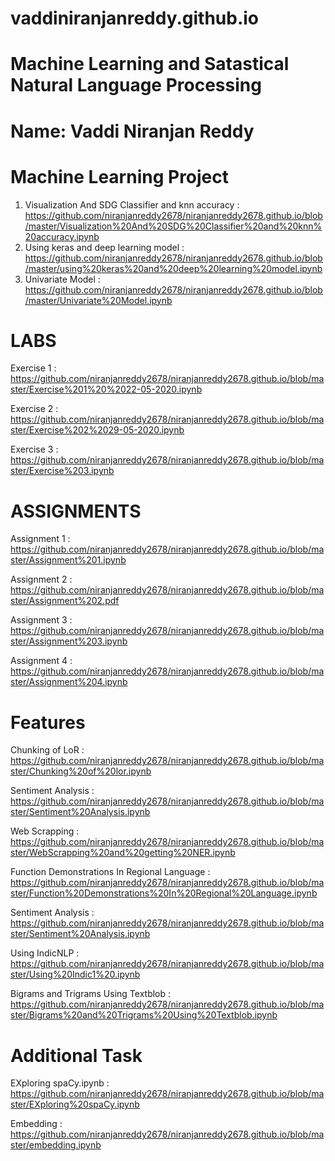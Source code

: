 # vaddiniranjanreddy.github.io
# Machine Learning and Satastical Natural Language Processing
# Name: Vaddi Niranjan Reddy

# Machine Learning Project
1. Visualization And SDG Classifier and knn accuracy : https://github.com/niranjanreddy2678/niranjanreddy2678.github.io/blob/master/Visualization%20And%20SDG%20Classifier%20and%20knn%20accuracy.ipynb
2. Using keras and deep learning model : https://github.com/niranjanreddy2678/niranjanreddy2678.github.io/blob/master/using%20keras%20and%20deep%20learning%20model.ipynb
3. Univariate Model : https://github.com/niranjanreddy2678/niranjanreddy2678.github.io/blob/master/Univariate%20Model.ipynb


# LABS

Exercise 1 : https://github.com/niranjanreddy2678/niranjanreddy2678.github.io/blob/master/Exercise%201%20%2022-05-2020.ipynb

Exercise 2 : https://github.com/niranjanreddy2678/niranjanreddy2678.github.io/blob/master/Exercise%202%2029-05-2020.ipynb
 
Exercise 3 : https://github.com/niranjanreddy2678/niranjanreddy2678.github.io/blob/master/Exercise%203.ipynb

# ASSIGNMENTS

Assignment 1 : https://github.com/niranjanreddy2678/niranjanreddy2678.github.io/blob/master/Assignment%201.ipynb 

Assignment 2 : https://github.com/niranjanreddy2678/niranjanreddy2678.github.io/blob/master/Assignment%202.pdf

Assignment 3 : https://github.com/niranjanreddy2678/niranjanreddy2678.github.io/blob/master/Assignment%203.ipynb

Assignment 4 : https://github.com/niranjanreddy2678/niranjanreddy2678.github.io/blob/master/Assignment%204.ipynb

# Features
Chunking of LoR : https://github.com/niranjanreddy2678/niranjanreddy2678.github.io/blob/master/Chunking%20of%20lor.ipynb

Sentiment Analysis : https://github.com/niranjanreddy2678/niranjanreddy2678.github.io/blob/master/Sentiment%20Analysis.ipynb

Web Scrapping : https://github.com/niranjanreddy2678/niranjanreddy2678.github.io/blob/master/WebScrapping%20and%20getting%20NER.ipynb

Function Demonstrations In Regional Language : https://github.com/niranjanreddy2678/niranjanreddy2678.github.io/blob/master/Function%20Demonstrations%20In%20Regional%20Language.ipynb

Sentiment Analysis : https://github.com/niranjanreddy2678/niranjanreddy2678.github.io/blob/master/Sentiment%20Analysis.ipynb

Using IndicNLP : https://github.com/niranjanreddy2678/niranjanreddy2678.github.io/blob/master/Using%20Indic1%20.ipynb

Bigrams and Trigrams Using Textblob : https://github.com/niranjanreddy2678/niranjanreddy2678.github.io/blob/master/Bigrams%20and%20Trigrams%20Using%20Textblob.ipynb

# Additional Task

EXploring spaCy.ipynb : https://github.com/niranjanreddy2678/niranjanreddy2678.github.io/blob/master/EXploring%20spaCy.ipynb

Embedding : https://github.com/niranjanreddy2678/niranjanreddy2678.github.io/blob/master/embedding.ipynb
